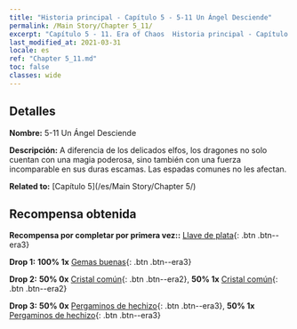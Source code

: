 ```yaml
---
title: "Historia principal - Capítulo 5 - 5-11 Un Ángel Desciende"
permalink: /Main Story/Chapter 5_11/
excerpt: "Capítulo 5 - 11. Era of Chaos  Historia principal - Capítulo 5_11. 5-11 Un Ángel Desciende"
last_modified_at: 2021-03-31
locale: es
ref: "Chapter 5_11.md"
toc: false
classes: wide
---
```


## Detalles

 **Nombre:** 5-11 Un Ángel Desciende

 **Descripción:** A diferencia de los delicados elfos, los dragones no solo cuentan con una magia poderosa, sino también con una fuerza incomparable en sus duras escamas. Las espadas comunes no les afectan.

 **Related to:** [Capítulo 5](/es/Main Story/Chapter 5/)

## Recompensa obtenida

 **Recompensa por completar por primera vez::** [Llave de plata](/es/Items/con_693/){: .btn .btn--era3}

 **Drop 1:** **100% 1x** [Gemas buenas](/es/Items/mat_16/){: .btn .btn--era3}

 **Drop 2:** **50% 0x** [Cristal común](/es/Items/mat_11/){: .btn .btn--era2}, **50% 1x** [Cristal común](/es/Items/mat_11/){: .btn .btn--era2}

 **Drop 3:** **50% 0x** [Pergaminos de hechizo](/es/Items/con_694/){: .btn .btn--era3}, **50% 1x** [Pergaminos de hechizo](/es/Items/con_694/){: .btn .btn--era3}


